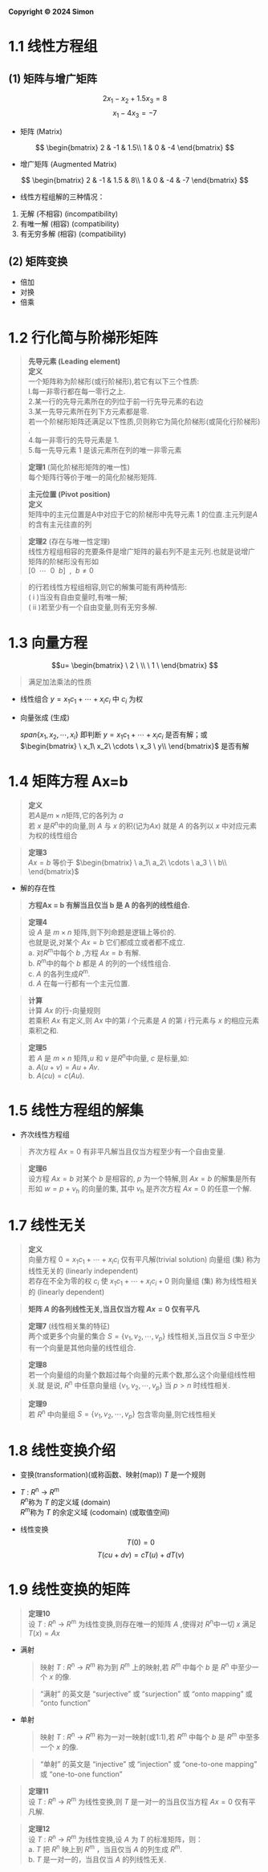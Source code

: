 **Copyright © 2024 Simon**
# 1.1 线性方程组
## (1) 矩阵与增广矩阵
  $$
  2x_1 - x_2 + 1.5x_3 = 8
  $$
  $$
  x_1 - 4x_3 = -7
  $$

* 矩阵 (Matrix)

$$
\begin{bmatrix}
2 & -1 & 1.5\\
1 & 0 & -4
\end{bmatrix}
$$

* 增广矩阵 (Augmented Matrix)

$$
\begin{bmatrix}
2 & -1 & 1.5 & 8\\
1 & 0 & -4 & -7
\end{bmatrix}
$$

* 线性方程组解的三种情况：  
1. 无解 (不相容) (incompatibility)  
2. 有唯一解 (相容) (compatibility)  
3. 有无穷多解 (相容) (compatibility)  


## (2) 矩阵变换

* 倍加
* 对换
* 倍乘
  

# 1.2 行化简与阶梯形矩阵

>**先导元素 (Leading element)**  
**定义**  
一个矩阵称为阶梯形(或行阶梯形),若它有以下三个性质:  
l.每一非零行都在每一零行之上.  
2.某一行的先导元素所在的列位于前一行先导元素的右边  
3.某一先导元素所在列下方元素都是零.  
若一个阶梯形矩阵还满足以下性质,贝则称它为简化阶梯形(或简化行阶梯形) .  
4.每一非零行的先导元素是 1.  
5.每一先导元素 1 是该元素所在列的唯一非零元素  



>**定理1** (简化阶梯形矩阵的唯一性)  
每个矩阵行等价于唯一的简化阶梯形矩阵.


>**主元位置 (Pivot position)**  
**定义**  
矩阵中的主元位置是A中对应于它的阶梯形中先导元素 1 的位直.主元列是$A$的含有主元往直的列

>**定理2** (存在与唯一性定理)  
线性方程组相容的充要条件是增广矩阵的最右列不是主元列.也就是说增广矩阵的阶梯形没有形如  
$[0 \ \  \cdots \ \   0 \ \  b] \ \ ,\ \   b\neq0$

>的行若线性方程组相容,则它的解集可能有两种情形:   
( i )当没有自由变量时,有唯一解;  
( ii )若至少有一个自由变量,则有无穷多解.

# 1.3 向量方程

$$u=
\begin{bmatrix}
\ 2 \ \\
\ 1 \ 
\end{bmatrix}
$$

>满足加法乘法的性质

* 线性组合
  $y=x_1c_1+\cdots+x_ic_i$ 中 $c_i$ 为权
  
* 向量张成 (生成)
  
  $span\{x_1,x_2,\cdots,x_i\}$
  即判断
  $y=x_1c_1+\cdots+x_ic_i$
  是否有解；或
  $\begin{bmatrix}
  \ x_1\ x_2\ \cdots \  x_3 \ y\\
  \end{bmatrix}$
  是否有解

# 1.4 矩阵方程 Ax=b

>**定义**  
若$A$是$m \times n$矩阵,它的各列为  $a$   
若 $x$ 是$R$<sup>n</sup>中的向量,则 $A$ 与 $x$ 的积(记为$Ax$) 就是 $A$ 的各列以 $x$ 中对应元素为权的线性组合

>**定理3**  
$Ax=b$
等价于
$\begin{bmatrix}
  \ a_1\ a_2\ \cdots \  a_3 \ \ b\\
  \end{bmatrix}$


* 解的存在性
  
>**方程Ax = b 有解当且仅当 b 是 A 的各列的线性组合.**



>**定理4**  
设 $A$ 是 $m \times n$ 矩阵,则下列命题是逻辑上等价的.  
也就是说,对某个 $Ax = b$ 它们都成立或者都不成立.  
a. 对$R$<sup>m</sup>中每个 $b$ ,方程 $Ax=b$ 有解.  
b. $R$<sup>m</sup>中的每个 $b$ 都是 $A$ 的列的一个线性组合.  
c. $A$ 的各列生成$R$<sup>m</sup>.  
d. $A$ 在每一行都有一个主元位置.

>**计算**  
计算 $Ax$ 的行-向量规则  
若乘积 $Ax$ 有定义,则 $Ax$ 中的第 $i$ 个元素是 $A$ 的第 $i$ 行元素与 $x$ 的相应元素乘积之和.

>**定理5**  
若 $A$ 是 $m\times n$ 矩阵,$u$ 和 $v$ 是$R$<sup>n</sup>中向量, $c$ 是标量,如:  
a. $A(u+v) = Au+Av.$  
b. $A(cu) = c(Au).$

# 1.5 线性方程组的解集
* 齐次线性方程组
  
>齐次方程 $Ax=0$ 有非平凡解当且仅当方程至少有一个自由变量.

>**定理6**  
设方程 $Ax=b$ 对某个 $b$ 是相容的, $p$ 为一个特解,则 $Ax=b$ 的解集是所有形如
$w = p+v_h$
>的向量的集, 其中 $v$<sub>h</sub> 是齐次方程 $Ax=0$ 的任意一个解.

# 1.7 线性无关

>**定义**  
向量方程 $0=x_1c_1+\cdots+x_ic_i$ 仅有平凡解(trivial solution)  向量组 (集) 称为线性无关的 (linearly independent)  
若存在不全为零的权
$c_i$
使
$x_1c_1+\cdots+x_ic_i+0$
则向量组 (集) 称为线性相关的 (linearly dependent)

>**矩阵 $A$ 的各列线性无关,当且仅当方程 $Ax=0$ 仅有平凡**

>**定理7** (线性相关集的特征)  
两个或更多个向量的集合
$S=\{v_1,v_2,\cdots,v_p\}$
>线性相关,当且仅当 $S$ 中至少有一个向量是其他向量的线性组合.

>**定理8**  
若一个向量组的向量个数超过每个向量的元素个数,那么这个向量组线性相关.就
是说, $R$<sup>n</sup> 中任意向量组
$\{v_1,v_2,\cdots,v_p\}$
>当 $p>n$ 时线性相关.

>**定理9**  
若 $R$<sup>n</sup> 中向量组
$S=\{v_1,v_2,\cdots,v_p\}$
>包含零向量,则它线性相关

# 1.8 线性变换介绍
* 变换(transformation)(或称函数、映射(map)) $T$ 是一个规则
* $T$ : $R$<sup>n</sup> → $R$<sup>m</sup>  
  $R$<sup>n</sup>称为 $T$ 的定义域 (domain)  
  $R$<sup>m</sup>称为 $T$ 的余定义域 (codomain) (或取值空间)

* 线性变换
$$T(0) = 0$$
$$T(cu+ dv) = cT(u) + dT(v)$$

# 1.9 线性变换的矩阵

>**定理10**  
设 $T$ : $R$<sup>n</sup> → $R$<sup>m</sup> 为线性变换,则存在唯一的矩阵 $A$ ,使得对 $R$<sup>n</sup>中一切 $x$ 满足 $T(x)=Ax$

* 满射
  >映射 $T$ : $R$<sup>n</sup> → $R$<sup>m</sup> 称为到 $R$<sup>m</sup> 上的映射,若 $R$<sup>m</sup> 中每个 $b$ 是 $R$<sup>n</sup> 中至少一个 $x$ 的像.

  >“满射” 的英文是 “surjective” 或 “surjection” 或 “onto mapping” 或 “onto function”


* 单射
  >映射 $T$ : $R$<sup>n</sup> → $R$<sup>m</sup> 称为一对一映射(或1:1),若 $R$<sup>m</sup> 中每个 $b$ 是 $R$<sup>m</sup> 中至多一个 $x$ 的像.

  >“单射” 的英文是 “injective” 或 “injection” 或 “one-to-one mapping” 或 “one-to-one function”


>**定理11**  
设 $T$ : $R$<sup>n</sup> → $R$<sup>m</sup> 为线性变换,则 $T$ 是一对一的当且仅当方程 $Ax=0$ 仅有平凡解.

>**定理12**  
设 $T$ : $R$<sup>n</sup> → $R$<sup>m</sup> 为线性变换,设 $A$ 为 $T$ 的标准矩阵，则：  
a. $T$ 把 $R$<sup>n</sup> 映上到 $R$<sup>m</sup> ，当且仅当 $A$ 的列生成 $R$<sup>m</sup>.  
b. $T$ 是一对一的，当且仅当 $A$ 的列线性无关.


